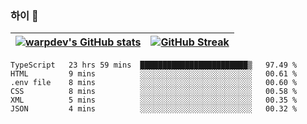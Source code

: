 
### 하이 👋
[![warpdev's GitHub stats](https://github-readme-stats.vercel.app/api?username=warpdev&show_icons=true&theme=vue-dark)](#) |[![GitHub Streak](https://github-readme-streak-stats.herokuapp.com/?user=warpdev&theme=dark)](#)
--- | --- |
<!--START_SECTION:waka-->

```text
TypeScript   23 hrs 59 mins  ████████████████████████▒   97.49 %
HTML         9 mins          ░░░░░░░░░░░░░░░░░░░░░░░░░   00.61 %
.env file    8 mins          ░░░░░░░░░░░░░░░░░░░░░░░░░   00.60 %
CSS          8 mins          ░░░░░░░░░░░░░░░░░░░░░░░░░   00.58 %
XML          5 mins          ░░░░░░░░░░░░░░░░░░░░░░░░░   00.35 %
JSON         4 mins          ░░░░░░░░░░░░░░░░░░░░░░░░░   00.32 %
```

<!--END_SECTION:waka-->

<!--
**warpdev/warpdev** is a ✨ _special_ ✨ repository because its `README.md` (this file) appears on your GitHub profile.

Here are some ideas to get you started:

- 🔭 I’m currently working on ...
- 🌱 I’m currently learning ...
- 👯 I’m looking to collaborate on ...
- 🤔 I’m looking for help with ...
- 💬 Ask me about ...
- 📫 How to reach me: ...
- 😄 Pronouns: ...
- ⚡ Fun fact: ...
-->
